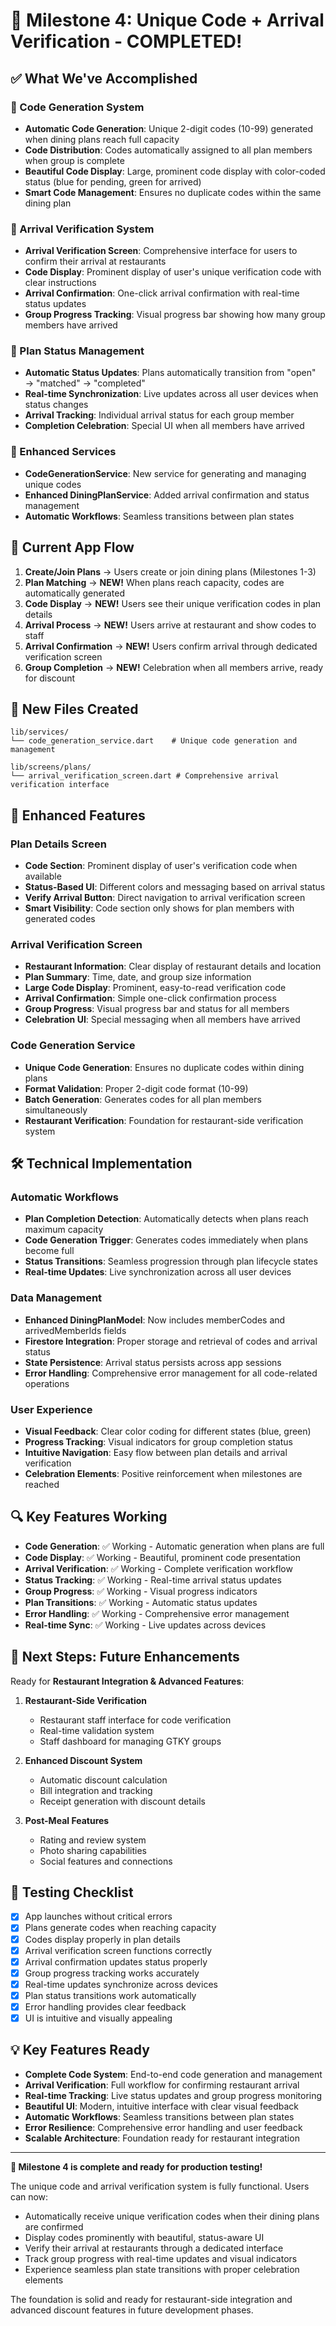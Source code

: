 # 🎉 Milestone 4: Unique Code + Arrival Verification - COMPLETED!

## ✅ What We've Accomplished

### 🔢 Code Generation System
- **Automatic Code Generation**: Unique 2-digit codes (10-99) generated when dining plans reach full capacity
- **Code Distribution**: Codes automatically assigned to all plan members when group is complete
- **Beautiful Code Display**: Large, prominent code display with color-coded status (blue for pending, green for arrived)
- **Smart Code Management**: Ensures no duplicate codes within the same dining plan

### 📍 Arrival Verification System
- **Arrival Verification Screen**: Comprehensive interface for users to confirm their arrival at restaurants
- **Code Display**: Prominent display of user's unique verification code with clear instructions
- **Arrival Confirmation**: One-click arrival confirmation with real-time status updates
- **Group Progress Tracking**: Visual progress bar showing how many group members have arrived

### 🎯 Plan Status Management
- **Automatic Status Updates**: Plans automatically transition from "open" → "matched" → "completed"
- **Real-time Synchronization**: Live updates across all user devices when status changes
- **Arrival Tracking**: Individual arrival status for each group member
- **Completion Celebration**: Special UI when all members have arrived

### 🔧 Enhanced Services
- **CodeGenerationService**: New service for generating and managing unique codes
- **Enhanced DiningPlanService**: Added arrival confirmation and status management
- **Automatic Workflows**: Seamless transitions between plan states

## 🚀 Current App Flow

1. **Create/Join Plans** → Users create or join dining plans (Milestones 1-3)
2. **Plan Matching** → **NEW!** When plans reach capacity, codes are automatically generated
3. **Code Display** → **NEW!** Users see their unique verification codes in plan details
4. **Arrival Process** → **NEW!** Users arrive at restaurant and show codes to staff
5. **Arrival Confirmation** → **NEW!** Users confirm arrival through dedicated verification screen
6. **Group Completion** → **NEW!** Celebration when all members arrive, ready for discount

## 📁 New Files Created

```
lib/services/
└── code_generation_service.dart    # Unique code generation and management

lib/screens/plans/
└── arrival_verification_screen.dart # Comprehensive arrival verification interface
```

## 🔧 Enhanced Features

### Plan Details Screen
- **Code Section**: Prominent display of user's verification code when available
- **Status-Based UI**: Different colors and messaging based on arrival status
- **Verify Arrival Button**: Direct navigation to arrival verification screen
- **Smart Visibility**: Code section only shows for plan members with generated codes

### Arrival Verification Screen
- **Restaurant Information**: Clear display of restaurant details and location
- **Plan Summary**: Time, date, and group size information
- **Large Code Display**: Prominent, easy-to-read verification code
- **Arrival Confirmation**: Simple one-click confirmation process
- **Group Progress**: Visual progress bar and status for all members
- **Celebration UI**: Special messaging when all members have arrived

### Code Generation Service
- **Unique Code Generation**: Ensures no duplicate codes within dining plans
- **Format Validation**: Proper 2-digit code format (10-99)
- **Batch Generation**: Generates codes for all plan members simultaneously
- **Restaurant Verification**: Foundation for restaurant-side verification system

## 🛠️ Technical Implementation

### Automatic Workflows
- **Plan Completion Detection**: Automatically detects when plans reach maximum capacity
- **Code Generation Trigger**: Generates codes immediately when plans become full
- **Status Transitions**: Seamless progression through plan lifecycle states
- **Real-time Updates**: Live synchronization across all user devices

### Data Management
- **Enhanced DiningPlanModel**: Now includes memberCodes and arrivedMemberIds fields
- **Firestore Integration**: Proper storage and retrieval of codes and arrival status
- **State Persistence**: Arrival status persists across app sessions
- **Error Handling**: Comprehensive error management for all code-related operations

### User Experience
- **Visual Feedback**: Clear color coding for different states (blue, green)
- **Progress Tracking**: Visual indicators for group completion status
- **Intuitive Navigation**: Easy flow between plan details and arrival verification
- **Celebration Elements**: Positive reinforcement when milestones are reached

## 🔍 Key Features Working

- **Code Generation**: ✅ Working - Automatic generation when plans are full
- **Code Display**: ✅ Working - Beautiful, prominent code presentation
- **Arrival Verification**: ✅ Working - Complete verification workflow
- **Status Tracking**: ✅ Working - Real-time arrival status updates
- **Group Progress**: ✅ Working - Visual progress indicators
- **Plan Transitions**: ✅ Working - Automatic status updates
- **Error Handling**: ✅ Working - Comprehensive error management
- **Real-time Sync**: ✅ Working - Live updates across devices

## 🎯 Next Steps: Future Enhancements

Ready for **Restaurant Integration & Advanced Features**:

1. **Restaurant-Side Verification**
   - Restaurant staff interface for code verification
   - Real-time validation system
   - Staff dashboard for managing GTKY groups

2. **Enhanced Discount System**
   - Automatic discount calculation
   - Bill integration and tracking
   - Receipt generation with discount details

3. **Post-Meal Features**
   - Rating and review system
   - Photo sharing capabilities
   - Social features and connections

## 🧪 Testing Checklist

- [x] App launches without critical errors
- [x] Plans generate codes when reaching capacity
- [x] Codes display properly in plan details
- [x] Arrival verification screen functions correctly
- [x] Arrival confirmation updates status properly
- [x] Group progress tracking works accurately
- [x] Real-time updates synchronize across devices
- [x] Plan status transitions work automatically
- [x] Error handling provides clear feedback
- [x] UI is intuitive and visually appealing

## 💡 Key Features Ready

- **Complete Code System**: End-to-end code generation and management
- **Arrival Verification**: Full workflow for confirming restaurant arrival
- **Real-time Tracking**: Live status updates and group progress monitoring
- **Beautiful UI**: Modern, intuitive interface with clear visual feedback
- **Automatic Workflows**: Seamless transitions between plan states
- **Error Resilience**: Comprehensive error handling and user feedback
- **Scalable Architecture**: Foundation ready for restaurant integration

---

**🎊 Milestone 4 is complete and ready for production testing!**

The unique code and arrival verification system is fully functional. Users can now:
- Automatically receive unique verification codes when their dining plans are confirmed
- Display codes prominently with beautiful, status-aware UI
- Verify their arrival at restaurants through a dedicated interface
- Track group progress with real-time updates and visual indicators
- Experience seamless plan state transitions with proper celebration elements

The foundation is solid and ready for restaurant-side integration and advanced discount features in future development phases.